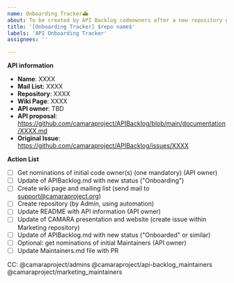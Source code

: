 ```yaml
---
name: Onboarding Tracker⛴️
about: To be created by API Backlog codeowners after a new repository got approved
title: '[Onboarding Tracker] $repo name$'
labels: 'API Onboarding Tracker'
assignees: ''

---
```


<!-- API & repository Tracker Issue -->
**API information**
- **Name**: XXXX
- **Mail List:** XXXX
- **Repository**: XXXX
- **Wiki Page**: XXXX
- **API owner**: TBD
- **API proposal**: https://github.com/camaraproject/APIBacklog/blob/main/documentation/XXXX.md
- **Original Issue**: https://github.com/camaraproject/APIBacklog/issues/XXXX

**Action List**
- [ ] Get nominations of initial code owner(s) (one mandatory) (API owner)
- [ ] Update of APIBacklog.md with new status ("Onboarding")
- [ ] Create wiki page and mailing list (send mail to support@camaraproject.org)
- [ ] Create repository (by Admin, using automation)
- [ ] Update README with API information (API owner)
- [ ] Update of CAMARA presentation and website (create issue within Marketing repository)
- [ ] Update of APIBacklog.md with new status ("Onboarded" or similar)
- [ ] Optional: get nominations of initial Maintainers (API owner)
- [ ] Update Maintainers.md file with PR

CC: @camaraproject/admins @camaraproject/api-backlog_maintainers @camaraproject/marketing_maintainers

